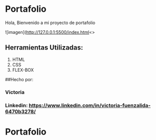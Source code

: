 # Portafolio

Hola, Bienvenido a mi proyecto de portafolio

![imagen](http://127.0.0.1:5500/index.html<>

## Herramientas Utilizadas:

1. HTML
2. CSS
3. FLEX-BOX

##Hecho por:

### Victoria
### Linkedin: https://www.linkedin.com/in/victoria-fuenzalida-6470b3278/

# Portafolio
